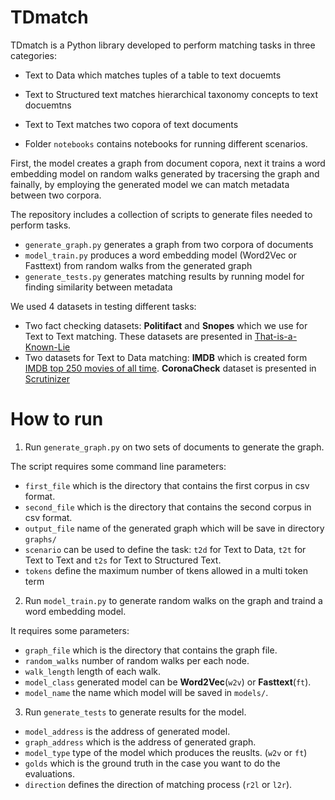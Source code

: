 # TDmatch

TDmatch is a Python library developed to perform matching tasks in three categories:
 * Text to Data which matches tuples of a table to text docuemts
 * Text to Structured text matches hierarchical taxonomy concepts to text docuemtns
 * Text to Text matches two copora of text documents

* Folder `notebooks` contains notebooks for running different scenarios. 

First, the model creates a graph from document copora, next it trains a word embedding model on random walks generated by tracersing the graph and fainally, by employing the generated model we can match metadata between two corpora.


The repository includes a collection of scripts to generate files needed to perform tasks.
 * `generate_graph.py` generates a graph from two corpora of documents
 * `model_train.py` produces a word embedding model (Word2Vec or Fasttext) from random walks from the generated graph
 * `generate_tests.py` generates matching results by running model for finding similarity between metadata 

We used 4 datasets in testing different tasks:
 * Two fact checking datasets: **Politifact** and **Snopes** which we use for Text to Text matching. These datasets are presented in [That-is-a-Known-Lie](https://github.com/sshaar/That-is-a-Known-Lie)
 * Two datasets for Text to Data matching: **IMDB** which is created form  [IMDB top 250 movies of all time](https://www.imdb.com/search/title/?groups=top_250&sort=user_rating,desc&view=simple). **CoronaCheck** dataset is presented in [Scrutinizer](https://github.com/geokaragiannis/statchecker)


# How to run
1. Run `generate_graph.py` on two sets of documents to generate the graph.

The script requires some command line parameters:
 * `first_file` which is the directory that contains the first corpus in csv format.
 * `second_file` which is the directory that contains the second corpus in csv format.
 * `output_file` name of the generated graph which will be save in directory `graphs/`
 * `scenario` can be used to define the task: `t2d` for Text to Data, `t2t` for Text to Text and `t2s` for Text to Structured Text.
 * `tokens` define the maximum number of tkens allowed in a multi token term

2. Run `model_train.py` to generate random walks on the graph and traind a word embedding model.

It requires some parameters:
 * `graph_file` which is the directory that contains the graph file.
 * `random_walks` number of random walks per each node.
 * `walk_length` length of each walk.
 * `model_class` generated model can be **Word2Vec**(`w2v`) or **Fasttext**(`ft`). 
 * `model_name` the name which model will be saved in `models/`.


3. Run `generate_tests` to generate results for the model. 
 * `model_address` is the address of generated model.
 * `graph_address` which is the address of generated graph.
 * `model_type` type of the model which produces the reuslts. (`w2v` or `ft`) 
 * `golds` which is the ground truth in the case you want to do the evaluations.
 * `direction` defines the direction of matching process (`r2l` or `l2r`).
